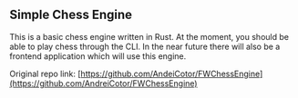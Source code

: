 ## Simple Chess Engine

This is a basic chess engine written in Rust. At the moment, you should be able to play chess through the CLI. In the near future there will also be a frontend application which will use this engine.

Original repo link: [https://github.com/AndeiCotor/FWChessEngine](https://github.com/AndreiCotor/FWChessEngine)
